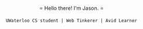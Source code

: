 <div align="center"> ⭐️ Hello there! I'm Jason. ⭐️<div>
 
`UWaterloo CS student | Web Tinkerer | Avid Learner`
